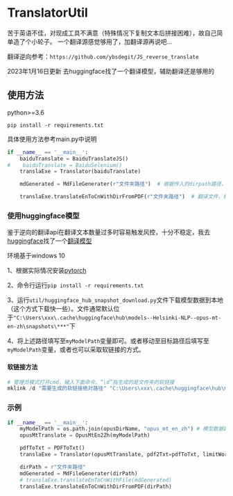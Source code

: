 # TranslatorUtil

苦于英语不佳，对现成工具不满意（特殊情况下复制文本后拼接困难），故自己简单造了个小轮子。
一个翻译源感觉够用了，加翻译源再说吧...

翻译逆向参考：`https://github.com/ybsdegit/JS_reverse_translate`



2023年1月16日更新 去huggingface找了一个翻译模型，辅助翻译还是够用的



## 使用方法

python>=3.6

```shell
pip install -r requirements.txt
```

具体使用方法参考main.py中说明

```python
if __name__ == '__main__':
    baiduTranslate = BaiduTranslateJS() 
#    baiduTranslate = BaiduSelenium()
    translaExe = Translator(baiduTranslate)

    mdGenerated = MdFileGenerater(r"文件夹路径")  # 根据传入的dirpath路径，检索文件夹下的pdf生成标题带链接的md文档

    translaExe.translateEnToCnWithDirFromPDF(r"文件夹路径")  # 翻译文件，根据开头#或者空行进行分段，输出至同路径下一个带时间戳的md文档
```



### 使用huggingface模型

鉴于逆向的翻译api在翻译文本数量过多时容易触发风控，十分不稳定，我去[huggingface](https://huggingface.co/)找了一个[翻译模型](https://huggingface.co/Helsinki-NLP/opus-mt-en-zh)

环境基于windows 10

1、根据实际情况安装[pytorch](https://pytorch.org/get-started/locally/)

2、命令行运行`pip install -r requirements.txt`

3、运行`util/huggingface_hub_snapshot_download.py`文件下载模型数据到本地（这个方式下载快一些）。文件通常默认位于`"C:\Users\xxx\.cache\huggingface\hub\models--Helsinki-NLP--opus-mt-en-zh\snapshots\***"`下

4、将上述路径填写至`myModelPath`变量即可。或者移动至目标路径后填写至`myModelPath`变量，或者也可以采取软链接的方式。



#### 软链接方法

```powershell
# 管理员模式打开cmd，输入下面命令。“\d”指生成的是文件夹的软链接
mklink /d "需要生成的软链接绝对路径" "C:\Users\xxx\.cache\huggingface\hub\models--Helsinki-NLP--opus-mt-en-zh\snapshots\4fb87f7104ee945399ea39e145fcbb957981b50a"
```



### 示例

```python
if __name__ == '__main__':
    myModelPath = os.path.join(opusDirName, "opus_mt_en_zh") # 模型数据路径，自行修改
    opusMtTranslate = OpusMtEn2Zh(myModelPath)

    pdfToTxt = PDFToTxt()
    translaExe = Translator(opusMtTranslate, pdf2Txt=pdfToTxt, limitWordNum=512) # 模型自带长度限制512

    dirPath = r"文件夹路径"
    mdGenerated = MdFileGenerater(dirPath)
    # translaExe.translateEnToCnWithFile(mdGenerated)
    translaExe.translateEnToCnWithDirFromPDF(dirPath)
```


